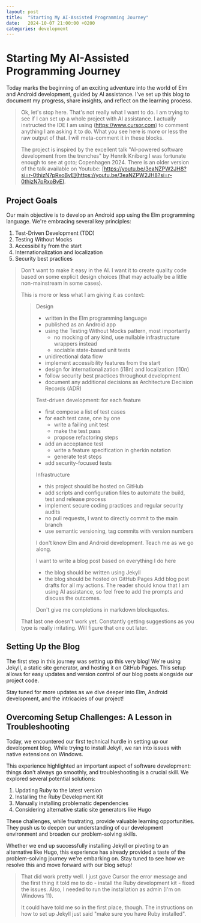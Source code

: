 ```yaml
---
layout: post
title:  "Starting My AI-Assisted Programming Journey"
date:   2024-10-07 21:00:00 +0200
categories: development
---
```


# Starting My AI-Assisted Programming Journey

Today marks the beginning of an exciting adventure into the world of Elm and Android development, guided by AI assistance. I've set up this blog to document my progress, share insights, and reflect on the learning process.

> Ok, let's stop here. That's not really what I want to do. I am trying to see if I can set up a whole project with AI assistance. I actually instructed the IDE I am using (https://www.cursor.com) to comment anything I am asking it to do. What you see here is more or less the raw output of that. I will meta-comment it in these blocks.
>
> The project is inspired by the excellent talk "AI-powered software development from the trenches" by Henrik Kniberg I was fortunate enough to see at goto; Copenhagen 2024. There is an older version of the talk available on Youtube: [https://youtu.be/3eaNZPW2JH8?si=r-0thizN7pRxoBvE](https://youtu.be/3eaNZPW2JH8?si=r-0thizN7pRxoBvE).

## Project Goals

Our main objective is to develop an Android app using the Elm programming language. We're embracing several key principles:

1. Test-Driven Development (TDD)
2. Testing Without Mocks
3. Accessibility from the start
4. Internationalization and localization
5. Security best practices

> Don't want to make it easy in the AI. I want it to create quality code based on some explicit design choices (that may actually be a little non-mainstream in some cases).
>
> This is more or less what I am giving it as context:
>> Design
>> - written in the Elm programming language
>> - published as an Android app
>> - using the Testing Without Mocks pattern, most importantly
>>   - no mocking of any kind, use nullable infrastructure wrappers instead
>>   - sociable state-based unit tests
>> - unidirectional data flow
>> - implement accessibility features from the start
>> - design for internationalization (i18n) and localization (l10n)
>> - follow security best practices throughout development
>> - document any additional decisions as Architecture Decision Records (ADR)
>> 
>> Test-driven development: for each feature
>> - first compose a list of test cases
>> - for each test case, one by one
>>   - write a failing unit test
>>   - make the test pass
>>   - propose refactoring steps
>> - add an acceptance test
>>   - write a feature specification in gherkin notation
>>   - generate test steps
>> - add security-focused tests
>> 
>> Infrastructure
>> - this project should be hosted on GitHub
>> - add scripts and configuration files to automate the build, test and release process
>> - implement secure coding practices and regular security audits
>> - no pull requests, I want to directly commit to the main branch
>> - use semantic versioning, tag commits with version numbers
>> 
>> I don't know Elm and Android development. Teach me as we go along.
>> 
>> I want to write a blog post based on everything I do here
>> - the blog should be written using Jekyll
>> - the blog should be hosted on GitHub Pages
>> Add blog post drafts for all my actions. The reader should know that I am using AI assistance, so feel free to add the prompts and discuss the outcomes.
>> 
>> Don't give me completions in markdown blockquotes.
>
> That last one doesn't work yet. Constantly getting suggestions as you type is really irritating. Will figure that one out later.

## Setting Up the Blog

The first step in this journey was setting up this very blog! We're using Jekyll, a static site generator, and hosting it on GitHub Pages. This setup allows for easy updates and version control of our blog posts alongside our project code.

Stay tuned for more updates as we dive deeper into Elm, Android development, and the intricacies of our project!

## Overcoming Setup Challenges: A Lesson in Troubleshooting

Today, we encountered our first technical hurdle in setting up our development blog. While trying to install Jekyll, we ran into issues with native extensions on Windows.

This experience highlighted an important aspect of software development: things don't always go smoothly, and troubleshooting is a crucial skill. We explored several potential solutions:

1. Updating Ruby to the latest version
2. Installing the Ruby Development Kit
3. Manually installing problematic dependencies
4. Considering alternative static site generators like Hugo

These challenges, while frustrating, provide valuable learning opportunities. They push us to deepen our understanding of our development environment and broaden our problem-solving skills.

Whether we end up successfully installing Jekyll or pivoting to an alternative like Hugo, this experience has already provided a taste of the problem-solving journey we're embarking on. Stay tuned to see how we resolve this and move forward with our blog setup!

> That did work pretty well. I just gave Cursor the error message and the first thing it told me to do - install the Ruby development kit - fixed the issues. Also, I needed to run the installation as admin (I'm on Windows 11).
>
> It could have told me so in the first place, though. The instructions on how to set up Jekyll just said "make sure you have Ruby installed".